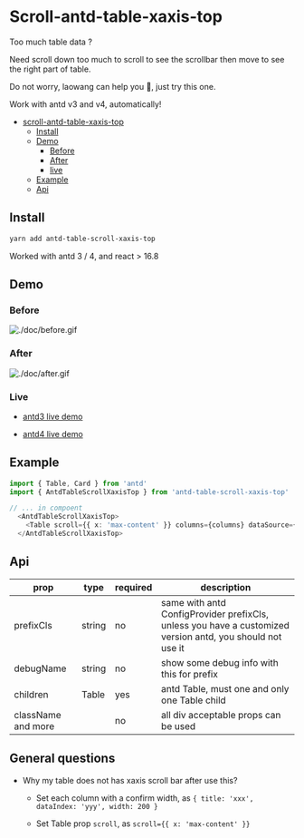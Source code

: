# Scroll-antd-table-xaxis-top

Too much table data ?

Need scroll down too much to scroll to see the scrollbar then move to see the right part of table.

Do not worry, laowang can help you 🤘, just try this one.

Work with antd v3 and v4, automatically!

- [scroll-antd-table-xaxis-top](#scroll-antd-table-xaxis-top)
  - [Install](#Install)
  - [Demo](#demo)
    - [Before](#before)
    - [After](#After)
    - [live](#live)
  - [Example](#Example)
  - [Api](#api)

## Install

```sh
yarn add antd-table-scroll-xaxis-top
```

Worked with antd 3 / 4, and react > 16.8

## Demo

### Before

![./doc/before.gif](https://github.com/superwf/antd-table-scroll-xaxis-top/raw/master/doc/before.gif)

### After

![./doc/after.gif](https://github.com/superwf/antd-table-scroll-xaxis-top/raw/master/doc/after.gif)

### Live

- [antd3 live demo](https://superwf.github.io/demo/antd3.html)

- [antd4 live demo](https://superwf.github.io/demo/antd4.html)

## Example

```typescript
import { Table, Card } from 'antd'
import { AntdTableScrollXaxisTop } from 'antd-table-scroll-xaxis-top'

// ... in compoent
  <AntdTableScrollXaxisTop>
    <Table scroll={{ x: 'max-content' }} columns={columns} dataSource={dataSource} pagination={false} />
  </AntdTableScrollXaxisTop>
```

## Api

| prop | type | required | description |
| ---- | ---- | -------- | ----------- |
| prefixCls | string | no | same with antd ConfigProvider prefixCls, unless you have a customized version antd, you should not use it |
| debugName | string | no | show some debug info with this for prefix |
| children | Table | yes | antd Table, must one and only one Table child |
| className and more |  | no | all div acceptable props can be used |

## General questions

- Why my table does not has xaxis scroll bar after use this?

  - Set each column with a confirm width, as `{ title: 'xxx', dataIndex: 'yyy', width: 200 }`

  - Set Table prop `scroll`, as `scroll={{ x: 'max-content' }}`

